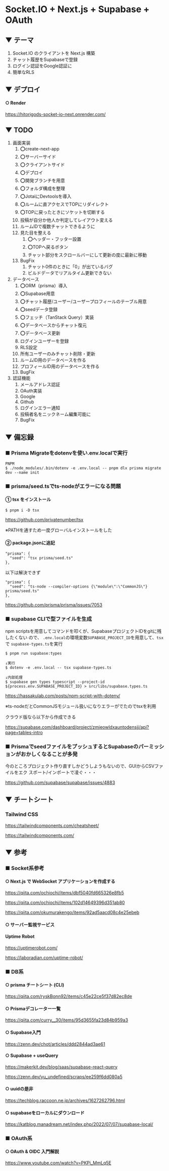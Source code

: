 # Socket.IO + Next.js + Supabase + OAuth

## ▼ テーマ

1. Socket.IO のクライアントを Next.js 構築
1. チャット履歴をSupabaseで登録
1. ログイン認証をGoogle認証に
1. 簡単なRLS

## ▼ デプロイ

#### ○ Render

https://hitorigods-socket-io-next.onrender.com/

## ▼ TODO

1. 画面実装
   1. ⭕create-next-app
   2. ⭕サーバーサイド
   3. ⭕クライアントサイド
   4. ⭕デプロイ
   5. ⭕開発ブランチを用意
   6. ⭕フォルダ構成を整理
   7. ⭕JotaiにDevtoolsを導入
   8. ⭕ルームに直アクセスでTOPにリダイレクト
   9. ⭕TOPに戻ったときにソケットを切断する
   10. 投稿が自分か他人か判定してレイアウト変える
   11. ルームIDで複数チャットできるように
   12. 見た目を整える
       1. ⭕ヘッダー・フッター設置
       2. ⭕TOPへ戻るボタン
       3. チャット部分をスクロールバーにして更新の度に最新に移動
   13. BugFix
       1. チャット0件のときに「0」が出ているバグ
       2. ビルドデータでリアルタイム更新できない
2. データベース
   1. ⭕ORM（prisma）導入
   2. ⭕Supabase用意
   3. ⭕チャット履歴/ユーザー/ユーザープロフィールのテーブル用意
   4. ⭕seedデータ登録
   5. ⭕フェッチ（TanStack Query）実装
   6. ⭕データベースからチャット復元
   7. ⭕データベース更新
   8. ログインユーザーを登録
   9. RLS設定
   10. 所有ユーザーのみチャット削除・更新
   11. ルームID用のデータベースを作る
   12. プロフィールID用のデータベースを作る
   13. BugFix
3. 認証機能
   1. メールアドレス認証
   2. OAuth実装
   3. Google
   4. Github
   5. ログインエラー通知
   6. 投稿者名をニックネーム編集可能に
   7. BugFix

## ▼ 備忘録

### ■ Prisma Migrateをdotenvを使い.env.localで実行

```
PNPM
$ ./node_modules/.bin/dotenv -e .env.local -- pnpm dlx prisma migrate dev --name init
```

### ■ prisma/seed.tsでts-nodeがエラーになる問題

#### ① tsx をインストール

```
$ pnpm i -D tsx
```

https://github.com/privatenumber/tsx

※PATHを通すため一度グローバルインストールをした

#### ② package.jsonに追記

```
"prisma": {
  "seed": "tsx prisma/seed.ts"
},
```

以下は解決できず

```
"prisma": {
  "seed": "ts-node --compiler-options {\"module\":\"CommonJS\"} prisma/seed.ts"
},
```

https://github.com/prisma/prisma/issues/7053

### ■ supabase CLIで型ファイルを生成

npm scriptsを用意してコマンドを叩くが、SupabaseプロジェクトIDをgitに残したくない
ので、 `.env.local`の環境変数`SUPABASE_PROJECT_ID`を用意して、`tsx`で
`supabase-types.ts`を実行

```
$ pnpm run supabase:types

↓実行
$ dotenv -e .env.local -- tsx supabase-types.ts

↓内部処理
$ supabase gen types typescript --project-id ${process.env.SUPABASE_PROJECT_ID} > src/libs/supabase.types.ts
```

https://hassakulab.com/posts/npm-script-with-dotenv/

※ts-nodeだとCommonJSモジュール扱いになりエラーがでたのでtsxを利用

クラウド版なら以下から作成できる

https://supabase.com/dashboard/project/zmjeowldxauntodensjj/api?page=tables-intro

### ■ PrismaでseedファイルをプッシュするとSupabaseのパーミッションがおかしくなることが多発

今のところプロジェクト作り直すしかどうしようもないので、GUIからCSVファイルをエク
スポート/インポートで凌ぐ・・・

https://github.com/supabase/supabase/issues/4883

## ▼ チートシート

### Tailwind CSS

https://tailwindcomponents.com/cheatsheet/

https://tailwindcomponents.com/

## ▼ 参考

### ■ Socket系参考

#### ○ Next.js で WebSocket アプリケーションを作成する

https://qiita.com/ochiochi/items/dbf5040fd665326e8fb5

https://qiita.com/ochiochi/items/102d14649396d351ab80

https://qiita.com/okumurakengo/items/92ad5aacd08c4e25ebeb

#### ○ サーバー監視サービス

#### Uptime Robot

https://uptimerobot.com/

https://laboradian.com/uptime-robot/

### ■ DB系

#### ○ prisma チートシート (CLI)

https://qiita.com/ryskBonn92/items/c45e22ce5f37d82ec8de

#### ○ Prismaデコレーター一覧

https://qiita.com/curry__30/items/95d3655fa23d84b959a3

#### ○ Supabase入門

https://zenn.dev/chot/articles/ddd2844ad3ae61

#### ○ Supabase + useQuery

https://makerkit.dev/blog/saas/supabase-react-query

https://zenn.dev/yu_undefined/scraps/ee259f6dd080a5

#### ○ uuidの是非

https://techblog.raccoon.ne.jp/archives/1627262796.html

#### ○ supabaseをローカルにダウンロード

https://katblog.manadream.net/index.php/2022/07/07/supabase-local/

### ■ OAuth系

#### ○ OAuth & OIDC 入門解説

https://www.youtube.com/watch?v=PKPj_MmLq5E
